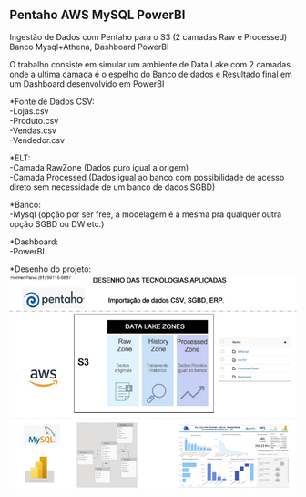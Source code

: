 ## Pentaho AWS MySQL PowerBI
Ingestão de Dados com Pentaho para o S3 (2 camadas Raw e Processed) Banco Mysql+Athena, Dashboard PowerBI

O trabalho consiste em simular um ambiente de Data Lake com 2 camadas onde a ultima camada é o espelho do Banco de dados e Resultado final em um Dashboard desenvolvido em PowerBI

*<n>Fonte de Dados CSV:</n><br>
-Lojas.csv<br>
-Produto.csv<br>
-Vendas.csv<br>
-Vendedor.csv<br>

*ELT: <br>
-Camada RawZone (Dados puro igual a origem)<br>
-Camada Processed (Dados igual ao banco com possibilidade de acesso direto sem necessidade de um banco de dados SGBD)<br>

*Banco:<br>
-Mysql (opção por ser free, a modelagem é a mesma pra qualquer outra opção SGBD ou DW etc.)<br>

*Dashboard:<br>
-PowerBI<br>

*Desenho do projeto:<br>
![Desenho do Projeto](Desenho_Projeto.jpg)

